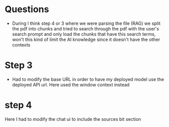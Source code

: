 # Questions
- During I think step 4 or 3 where we were parsing the file (RAG) we split the pdf into chunks and tried to search through the pdf with the user's search prompt and only load the chunks that have this search terms, won't this kind of limit the AI knowledge since it doesn't have the other contexts


# Step 3
- Had to modify the base URL in order to have my deployed model use the deployed API url. Here used the window context instead

# step 4
Here I had to modify the chat ui to include the sources bit section